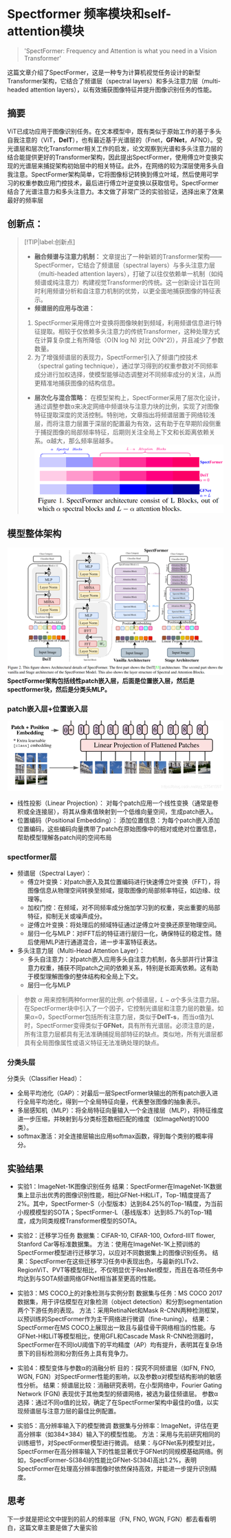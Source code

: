 # Spectformer 频率模块和self-attention模块
> 'SpectFormer: Frequency and Attention is what you need in a Vision Transformer'   

这篇文章介绍了SpectFormer，这是一种专为计算机视觉任务设计的新型Transformer架构，它结合了频谱层（spectral layers）和多头注意力层（multi-headed attention layers），以有效捕获图像特征并提升图像识别任务的性能。

## 摘要
ViT已成功应用于图像识别任务。在文本模型中，既有类似于原始工作的基于多头自我注意的（ViT，**DeIT**），也有最近基于光谱层的（Fnet，**GFNet**，AFNO）。受光谱层和层次化Transformer相关工作的启发，论文观察到光谱和多头注意力层的结合能提供更好的Transformer架构，因此提出SpectFormer，使用傅立叶变换实现的光谱层来捕捉架构初始层中的相关特征。此外，在网络的较为深层使用多头自我注意。SpectFormer架构简单，它将图像标记转换到傅立叶域，然后使用可学习的权重参数应用门控技术，最后进行傅立叶逆变换以获取信号。SpectFormer结合了光谱注意力和多头注意力。本文做了非常广泛的实验验证，选择出来了效果最好的频率层

## 创新点：
> [!TIP|label:创新点]
> - **融合频谱与注意力机制：**
> 文章提出了一种新颖的Transformer架构——SpectFormer，它结合了频谱层（spectral layers）与多头注意力层（multi-headed attention layers），打破了以往仅依赖单一机制（如纯频谱或纯注意力）构建视觉Transformer的传统。这一创新设计旨在同时利用频谱分析和自注意力机制的优势，以更全面地捕获图像的特征表示。
> - **频谱层的应用与改进：**
> 1. SpectFormer采用傅立叶变换将图像映射到频域，利用频谱信息进行特征提取。相较于仅依赖多头注意力的传统Transformer，这种处理方式在计算复杂度上有所降低（O(N log N) 对比 O(N^2)），并且减少了参数数量。
> 2. 为了增强频谱层的表现力，SpectFormer引入了频谱门控技术（spectral gating technique），通过学习得到的权重参数对不同频率成分进行加权选择，使模型能够动态调整对不同频率成分的关注，从而更精准地捕获图像的结构信息。
> - **层次化与混合策略：**
> 在模型架构上，SpectFormer采用了层次化设计，通过调整参数α来决定网络中频谱块与注意力块的比例，实现了对图像特征提取深度的灵活控制。特别地，文章指出将频谱层置于网络较浅层，而将注意力层置于深层的配置最为有效，这有助于在早期阶段侧重于捕捉图像的局部频率特征，后期则关注全局上下文和长距离依赖关系。α越大，那么频率层越多。
![swin_att](image/swin_att.png)

## 模型整体架构
![swin_att](image/spectformer_model.png)
**SpectFormer架构包括线性patch嵌入层，后面是位置嵌入层，然后是spectformer块，然后是分类头MLP。**

### patch嵌入层+位置嵌入层
![swin_att](image/patch_embedding.png)
- 线性投影（Linear Projection）：
对每个patch应用一个线性变换（通常是卷积或全连接层），将其从像素值映射到一个低维向量空间，生成patch嵌入。
- 位置编码（Positional Embedding）：
添加位置信息：为每个patch嵌入添加位置编码，这些编码向量携带了patch在原始图像中的相对或绝对位置信息，帮助模型理解各patch间的空间布局

### spectformer层
- 频谱层（Spectral Layer）：
    - 傅立叶变换：对patch嵌入及其位置编码进行快速傅立叶变换（FFT），将图像信息从物理空间转换至频域，提取图像的局部频率特征，如边缘、纹理等。
    - 加权门控：在频域，对不同频率成分施加学习到的权重，突出重要的局部特征，抑制无关或噪声成分。
    - 逆傅立叶变换：将处理后的频域特征通过逆傅立叶变换还原至物理空间。
    - 层归一化与MLP：对IFFT后的特征进行层归一化，确保特征的稳定性。随后使用MLP进行通道混合，进一步丰富特征表达。
- 多头注意力层（Multi-Head Attention Layer）：
    - 多头自注意力：对patch嵌入应用多头自注意力机制，各头部并行计算注意力权重，捕获不同patch之间的依赖关系，特别是长距离依赖。这有助于模型理解图像的整体结构和全局上下文。
    - 层归一化与MLP
> 参数 $\alpha$ 用来控制两种former层的比例. $\alpha$个频谱层，$L-\alpha$个多头注意力层。在SpectFormer块中引入了一个因子，它控制光谱层和注意力层的数量。如果α=0，SpectFormer包括所有注意力层，类似于**DeIT-s**，而当α值为L时，SpectFormer变得类似于**GFNet**，具有所有光谱层。必须注意的是，所有注意力层都具有无法准确捕捉局部特征的缺点。类似地，所有光谱层都具有全局图像属性或语义特征无法准确处理的缺点。

### 分类头层
分类头（Classifier Head）：
- 全局平均池化（GAP）：对最后一层SpectFormer块输出的所有patch嵌入进行全局平均池化，得到一个全局特征向量，代表整张图像的抽象表示。
- 多层感知机（MLP）：将全局特征向量输入一个全连接层（MLP），将特征维度进一步压缩，并映射到与分类标签数相匹配的维度（如ImageNet的1000类）。
- softmax激活：对全连接层输出应用softmax函数，得到每个类别的概率得分。
## 实验结果
- 实验1：ImageNet-1K图像识别任务
结果：SpectFormer在ImageNet-1K数据集上显示出优秀的图像识别性能，相比GFNet-H和LiT，Top-1精度提高了2%。其中，SpectFormer-S（小型版本）达到84.25%的Top-1精度，为当前小规模模型的SOTA；SpectFormer-L（基线版本）达到85.7%的Top-1精度，成为同类规模Transformer模型的SOTA。

- 实验2：迁移学习任务
数据集：CIFAR-10, CIFAR-100, Oxford-IIIT flower, Stanford Car等标准数据集。
方法：使用在ImageNet-1K上预训练的SpectFormer模型进行迁移学习，以应对不同数据集上的图像识别任务。
结果：SpectFormer在这些迁移学习任务中表现出色，与最新的LITv2、RegionViT、PVT等模型相比，不仅明显优于ResNet模型，而且在各项任务中均达到与SOTA频谱网络GFNet相当甚至更高的性能。

- 实验3：MS COCO上的对象检测与实例分割
数据集与任务：MS COCO 2017数据集，用于评估模型在对象检测（object detection）和分割segmentation两个下游任务的表现。
方法：采用RetinaNet和Mask R-CNN两种检测框架，以预训练的SpectFormer作为主干网络进行微调（fine-tuning）。
结果：SpectFormer在MS COCO上展现出一致且与最佳骨干网络相当的性能。与GFNet-H和LiT等模型相比，使用GFL和Cascade Mask R-CNN检测器时，SpectFormer在不同IoU阈值下的平均精度（AP）均有提升，表明其在复杂场景下的目标检测和分割任务上具有竞争力。

- 实验4：模型变体与参数α的消融分析
目的：探究不同频谱层（如FN, FNO, WGN, FGN）对SpectFormer性能的影响，以及参数α对模型结构影响的敏感性分析。
结果：频谱层比较：消融研究表明，在小型网络中，Fourier Gating Network (FGN) 表现优于其他类型的频谱网络，被选为最佳频谱层。
参数α选择：通过不同α值的比较，确定了在SpectFormer架构中最佳的α值，以实现频谱层与注意力层的最佳比例配置。

- 实验5：高分辨率输入下的模型微调
数据集与分辨率：ImageNet，评估在更高分辨率（如384×384）输入下的模型性能。
方法：采用与先前研究相同的训练细节，对SpectFormer模型进行微调。
结果：与GFNet系列模型对比，SpectFormer在高分辨率输入下的性能显著优于GFNet的同规模基础网络。例如，SpectFormer-S(384)的性能比GFNet-S(384)高出1.2%，表明SpectFormer在处理高分辨率图像时依然保持高效，并能进一步提升识别精度。

## 思考
下一步就是把论文中提到的前人的频率层（FN, FNO, WGN, FGN）都去看看明白，这篇文章主要是做了大量实验